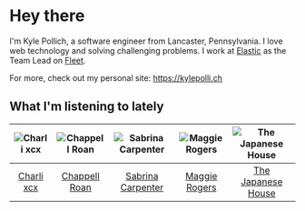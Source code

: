 # Hey there


I'm Kyle Pollich, a software engineer from Lancaster, Pennsylvania. I love web technology and solving challenging problems.
I work at [Elastic](https://www.elastic.co/) as the Team Lead on [Fleet](https://www.elastic.co/guide/en/fleet/current/fleet-overview.html).

For more, check out my personal site: https://kylepolli.ch

## What I'm listening to lately

<!-- begin artists -->
  |![Charli xcx](https://i.scdn.co/image/ab6761610000f178936885667ef44c306483c838)|![Chappell Roan](https://i.scdn.co/image/ab6761610000f178cde5a0d57c1b79de5fce6bee)|![Sabrina Carpenter](https://i.scdn.co/image/ab6761610000f178e053b8338322b9c8609ee7ae)|![Maggie Rogers](https://i.scdn.co/image/ab6761610000f17842ac28bac739fd27c568cf4b)|![The Japanese House](https://i.scdn.co/image/ab6761610000f1788de9980dfb508eede9e2fc46)|
  |:---:|:---:|:---:|:---:|:---:|
  |[Charli xcx](https://open.spotify.com/artist/25uiPmTg16RbhZWAqwLBy5)|[Chappell Roan](https://open.spotify.com/artist/7GlBOeep6PqTfFi59PTUUN)|[Sabrina Carpenter](https://open.spotify.com/artist/74KM79TiuVKeVCqs8QtB0B)|[Maggie Rogers](https://open.spotify.com/artist/4NZvixzsSefsNiIqXn0NDe)|[The Japanese House](https://open.spotify.com/artist/3IunaFjvNKj98JW89JYv9u)|
<!-- end artists -->
